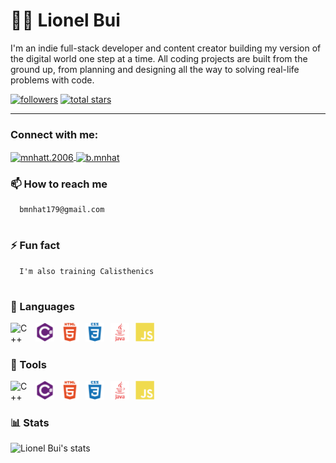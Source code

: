 # 🏄‍♂ Lionel Bui

I'm an indie full-stack developer and content creator building my version of the digital world one step at a time. All coding projects are built from the ground up, from planning and designing all the way to solving real-life problems with code. 
   <p align="left">
      <a href="https://github.com/lionelbui2006?tab=followers">
         <img alt="followers" title="Follow me on Github" src="https://custom-icon-badges.demolab.com/github/followers/lionelbui2006?color=236ad3&labelColor=1155ba&style=for-the-badge&logo=person-add&label=Follow&logoColor=white"/></a>
      <a href="https://github.com/lionelbui?tab=repositories&sort=stargazers">
         <img alt="total stars" title="Total stars on GitHub" src="https://custom-icon-badges.demolab.com/github/stars/lionelbui2006?color=55960c&style=for-the-badge&labelColor=488207&logo=star"/></a>
   </p>

---

<h3 align="left">Connect with me:</h3>
<p align="left">
   <a href="https://fb.com/mnhatt.2006" target="blank">
      <img align="center" src="https://raw.githubusercontent.com/rahuldkjain/github-profile-readme-generator/master/src/images/icons/Social/facebook.svg" alt="mnhatt.2006" height="30" width="40" />
   </a>
   <a href="https://instagram.com/b.mnhat" target="blank">
      <img align="center" src="https://raw.githubusercontent.com/rahuldkjain/github-profile-readme-generator/master/src/images/icons/Social/instagram.svg" alt="b.mnhat" height="30" width="40" />
   </a>
</p>

### 📫 How to reach me 
      bmnhat179@gmail.com
#

### ⚡ Fun fact 
      I'm also training Calisthenics
#

### 🧰 Languages

<img align="left" alt="C++" width="30px" style="padding-right:10px;" src="https://cdn.jsdelivr.net/gh/devicons/devicon/icons/cplusplus/cplusplus-plain.svg" />
<img align="left" alt="C#" width="30px" style="padding-right:10px;" src="https://github.com/devicons/devicon/blob/v2.16.0/icons/csharp/csharp-plain.svg" />
<img align="left" alt="HTML" width="30px" style="padding-right:10px;" src="https://github.com/devicons/devicon/blob/v2.16.0/icons/html5/html5-plain-wordmark.svg" />
<img align="left" alt="CSS" width="30px" style="padding-right:10px;" src="https://github.com/devicons/devicon/blob/v2.16.0/icons/css3/css3-plain-wordmark.svg" />
<img align="left" alt="Java" width="30px" style="padding-right:10px;" src="https://github.com/devicons/devicon/blob/v2.16.0/icons/java/java-plain-wordmark.svg" />
<img align="left" alt="JS" width="30px" style="padding-right:10px;" src="https://github.com/devicons/devicon/blob/v2.16.0/icons/javascript/javascript-plain.svg" />
<br />

#

### 🧰 Tools

<img align="left" alt="C++" width="30px" style="padding-right:10px;" src="https://cdn.jsdelivr.net/gh/devicons/devicon/icons/cplusplus/cplusplus-plain.svg" />
<img align="left" alt="C#" width="30px" style="padding-right:10px;" src="https://github.com/devicons/devicon/blob/v2.16.0/icons/csharp/csharp-plain.svg" />
<img align="left" alt="HTML" width="30px" style="padding-right:10px;" src="https://github.com/devicons/devicon/blob/v2.16.0/icons/html5/html5-plain-wordmark.svg" />
<img align="left" alt="CSS" width="30px" style="padding-right:10px;" src="https://github.com/devicons/devicon/blob/v2.16.0/icons/css3/css3-plain-wordmark.svg" />
<img align="left" alt="Java" width="30px" style="padding-right:10px;" src="https://github.com/devicons/devicon/blob/v2.16.0/icons/java/java-plain-wordmark.svg" />
<img align="left" alt="JS" width="30px" style="padding-right:10px;" src="https://github.com/devicons/devicon/blob/v2.16.0/icons/javascript/javascript-plain.svg" />
<br />

#

### 📊 Stats

![Lionel Bui's stats](https://github-readme-stats.vercel.app/api?username=lionelbui2006&show_icons=true&theme=gruvbox)

<!-- ![GitHub Streak](https://streak-stats.demolab.com?user=lionelbui2006&theme=gruvbox&border_radius=4.5) -->

#
<!--
<details>
 <summary><h3>👨‍💻 Lionel's Coding Journey</h3></summary>
 
-->
